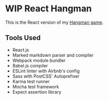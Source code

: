 # WIP React Hangman

This is the React version of my [Hangman game](https://github.com/zsoltime/hangman).

## Tools Used

- React.js
- Marked markdown parser and compiler
- Webpack module bundler
- Babel.js compiler
- ESLint linter with Airbnb's config
- Sass with PostCSS' Autoprefixer
- Karma test runner
- Mocha test framework
- Expect assertion library
